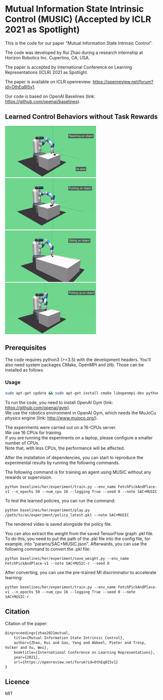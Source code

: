 # Mutual Information State Intrinsic Control (MUSIC) (Accepted by ICLR 2021 as Spotlight)

This is the code for our paper "Mutual Information State Intrinsic Control".

The code was developed by Rui Zhao during a research internship at Horizon Robotics Inc. Cupertino, CA, USA.

The paper is accepted by International Conference on Learning Representations (ICLR) 2021 as Spotlight.

The paper is available on ICLR openreview: https://openreview.net/forum?id=OthEq8I5v1.

Our code is based on OpenAI Baselines (link: https://github.com/openai/baselines).   

## Learned Control Behaviors without Task Rewards

<img width="300" height="" src="/demos/reach.gif"> <img width="300" height="" src="/demos/push.gif">  
<img width="300" height="" src="/demos/slide.gif"> <img width="300" height="" src="/demos/pick.gif">

## Prerequisites  

The code requires python3 (>=3.5) with the development headers. You'll also need system packages CMake, OpenMPI and zlib. Those can be installed as follows  

### Usage  
    
```bash
sudo apt-get update && sudo apt-get install cmake libopenmpi-dev python3-dev zlib1g-dev
```

To run the code, you need to install OpenAI Gym (link: https://github.com/openai/gym).  
We use the robotics environment in OpenAI Gym, which needs the MuJoCu physics engine (link: http://www.mujoco.org/).   

The experiments were carried out on a 16-CPUs server.  
We use 16 CPUs for training.  
If you are running the experiments on a laptop, please configure a smaller number of CPUs.  
Note that, with less CPUs, the performance will be affected.  

After the installation of dependencies, you can start to reproduce the experimental results by running the following commands.

The following command is for training an agent using MUSIC without any rewards or supervision.
```
python baselines/her/experiment/train.py --env_name FetchPickAndPlace-v1 --n_epochs 50 --num_cpu 16 --logging True --seed 0 --note SAC+MUSIC
```
To test the learned policies, you can run the command:  
```
python baselines/her/experiment/play.py /path/to/an/experiment/policy_latest.pkl --note SAC+MUSIC
```
The rendered video is saved alongside the policy file.

You can also extract the weight from the saved TensorFlow graph .pkl file.
To do this, you need to put the path of the .pkl file into the config file, for example, into "params/SAC+MUSIC.json".
Afterwards, you can use the following command to convert the .pkl file:
```
python baselines/her/experiment/save_weight.py --env_name FetchPickAndPlace-v1 --note SAC+MUSIC-r --seed 0
```

After converting, you can use the pre-trained MI discriminator to accelerate learning:
```
python baselines/her/experiment/train.py --env_name FetchPickAndPlace-v1 --n_epochs 50 --num_cpu 16 --logging True --seed 0 --note SAC+MUSIC-r
```

## Citation

Citation of the paper:

```
@inproceedings{zhao2021mutual,
    title={Mutual Information State Intrinsic Control},
    author={Zhao, Rui and Gao, Yang and Abbeel, Pieter and Tresp, Volker and Xu, Wei},
    booktitle={International Conference on Learning Representations},
    year={2021},
    url={https://openreview.net/forum?id=OthEq8I5v1}
}
```

## Licence

MIT
